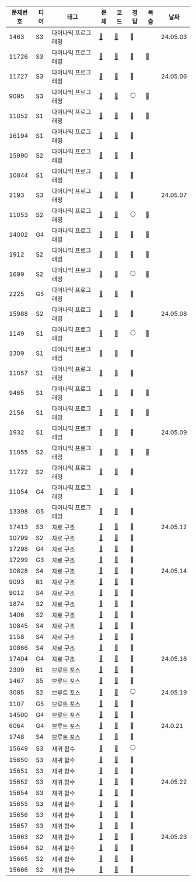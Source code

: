 | 문제번호  | 티어 | 태그         |문제| 코드                                                                                           |정답|복습| 날짜       |
|-------|----|------------|---|----------------------------------------------------------------------------------------------|---|--|----------|
| 1463  | S3 | 다이나믹 프로그래밍 |[📄](https://www.acmicpc.net/problem/1463)| [🔑](https://github.com/Dohynghyng/algorithm-study/blob/main/Dynamic%20Programming/1463.py)  |🔵|| 24.05.03 |
| 11726 | S3 | 다이나믹 프로그래밍 |[📄](https://www.acmicpc.net/problem/11726)| [🔑](https://github.com/Dohynghyng/algorithm-study/blob/main/Dynamic%20Programming/11726.py) |🔴|🔵|          |
| 11727 | S3 | 다이나믹 프로그래밍 |[📄](https://www.acmicpc.net/problem/11727)| [🔑](https://github.com/Dohynghyng/algorithm-study/blob/main/Dynamic%20Programming/11727.py) |🔵|| 24.05.06 |
| 9095  | S3 | 다이나믹 프로그래밍 |[📄](https://www.acmicpc.net/problem/9095)| [🔑](https://github.com/Dohynghyng/algorithm-study/blob/main/Dynamic%20Programming/9095.py)  |⚪|🔵|          |
| 11052 | S1 | 다이나믹 프로그래밍 |[📄](https://www.acmicpc.net/problem/11052)| [🔑](https://github.com/Dohynghyng/algorithm-study/blob/main/Dynamic%20Programming/11052.py) |🔴|🔵|          |
| 16194 | S1 | 다이나믹 프로그래밍 |[📄](https://www.acmicpc.net/problem/16194)| [🔑](https://github.com/Dohynghyng/algorithm-study/blob/main/Dynamic%20Programming/16194.py) |🔵||          |
| 15990 | S2 | 다이나믹 프로그래밍 |[📄](https://www.acmicpc.net/problem/15990)| [🔑](https://github.com/Dohynghyng/algorithm-study/blob/main/Dynamic%20Programming/15990.py) |🔵||          |
| 10844 | S1 | 다이나믹 프로그래밍 |[📄](https://www.acmicpc.net/problem/10844)| [🔑](https://github.com/Dohynghyng/algorithm-study/blob/main/Dynamic%20Programming/10844.py) |🔵||          |
| 2193  | S3 | 다이나믹 프로그래밍 |[📄](https://www.acmicpc.net/problem/2193)| [🔑](https://github.com/Dohynghyng/algorithm-study/blob/main/Dynamic%20Programming/2193.py)  |🔵|| 24.05.07 |
| 11053 | S2 | 다이나믹 프로그래밍 |[📄](https://www.acmicpc.net/problem/11053)| [🔑](https://github.com/Dohynghyng/algorithm-study/blob/main/Dynamic%20Programming/11053.py) |⚪|🔵|          |
| 14002 | G4 | 다이나믹 프로그래밍 |[📄](https://www.acmicpc.net/problem/14002)| [🔑](https://github.com/Dohynghyng/algorithm-study/blob/main/Dynamic%20Programming/14002.py) |🔴|🔵|          |
| 1912  | S2 | 다이나믹 프로그래밍 |[📄](https://www.acmicpc.net/problem/1912)| [🔑](https://github.com/Dohynghyng/algorithm-study/blob/main/Dynamic%20Programming/1912.py)  |🔴|🔵|          |
| 1699  | S2 | 다이나믹 프로그래밍 |[📄](https://www.acmicpc.net/problem/1699)| [🔑](https://github.com/Dohynghyng/algorithm-study/blob/main/Dynamic%20Programming/1699.py)  |⚪|🔵|          |
| 2225  | G5 | 다이나믹 프로그래밍 |[📄](https://www.acmicpc.net/problem/2225)| [🔑](https://github.com/Dohynghyng/algorithm-study/blob/main/Dynamic%20Programming/2225.py)  |🔵||          |
| 15988 | S2 | 다이나믹 프로그래밍 |[📄](https://www.acmicpc.net/problem/15988)| [🔑](https://github.com/Dohynghyng/algorithm-study/blob/main/Dynamic%20Programming/15988.py) |🔵|| 24.05.08 |
| 1149  | S1 | 다이나믹 프로그래밍 |[📄](https://www.acmicpc.net/problem/1149)| [🔑](https://github.com/Dohynghyng/algorithm-study/blob/main/Dynamic%20Programming/1149.py)  |⚪|🔵|          |
| 1309  | S1 | 다이나믹 프로그래밍 |[📄](https://www.acmicpc.net/problem/1309)| [🔑](https://github.com/Dohynghyng/algorithm-study/blob/main/Dynamic%20Programming/1309.py)  |🔵||          |
| 11057 | S1 | 다이나믹 프로그래밍 |[📄](https://www.acmicpc.net/problem/11057)| [🔑](https://github.com/Dohynghyng/algorithm-study/blob/main/Dynamic%20Programming/11057.py) |🔵||          |
| 9465  | S1 | 다이나믹 프로그래밍 |[📄](https://www.acmicpc.net/problem/9465)| [🔑](https://github.com/Dohynghyng/algorithm-study/blob/main/Dynamic%20Programming/9465.py)  |🔴|🔵|          |
| 2156  | S1 | 다이나믹 프로그래밍 |[📄](https://www.acmicpc.net/problem/2156)| [🔑](https://github.com/Dohynghyng/algorithm-study/blob/main/Dynamic%20Programming/2156.py)  |🔴|🔵|          |
| 1932  | S1 | 다이나믹 프로그래밍 |[📄](https://www.acmicpc.net/problem/1932)| [🔑](https://github.com/Dohynghyng/algorithm-study/blob/main/Dynamic%20Programming/1932.py)  |🔵|| 24.05.09 |
| 11055 | S2 | 다이나믹 프로그래밍 |[📄](https://www.acmicpc.net/problem/11055)| [🔑](https://github.com/Dohynghyng/algorithm-study/blob/main/Dynamic%20Programming/11055.py) |🔴|🔵|          |
| 11722 | S2 | 다이나믹 프로그래밍 |[📄](https://www.acmicpc.net/problem/11722)| [🔑](https://github.com/Dohynghyng/algorithm-study/blob/main/Dynamic%20Programming/11722.py) |🔵||          |
| 11054 | G4 | 다이나믹 프로그래밍 |[📄](https://www.acmicpc.net/problem/11054)| [🔑](https://github.com/Dohynghyng/algorithm-study/blob/main/Dynamic%20Programming/11054.py) |🔵||          |
| 13398 | G5 | 다이나믹 프로그래밍 |[📄](https://www.acmicpc.net/problem/13398)| [🔑](https://github.com/Dohynghyng/algorithm-study/blob/main/Dynamic%20Programming/13398.py) |🔵||          |
| 17413  | S3 | 자료 구조      |[📄](https://www.acmicpc.net/problem/17413)| [🔑](https://github.com/Dohynghyng/algorithm-study/blob/main/Data%20Structure/17413.py)       |🔵||    24.05.12 |
| 10799  | S2 | 자료 구조      |[📄](https://www.acmicpc.net/problem/10799)| [🔑](https://github.com/Dohynghyng/algorithm-study/blob/main/Data%20Structure/10799.py)       |🔵||   |
| 17298  | G4 | 자료 구조      |[📄](https://www.acmicpc.net/problem/17298)| [🔑](https://github.com/Dohynghyng/algorithm-study/blob/main/Data%20Structure/17298.py)       |🔵||   |
| 17299  | G3 | 자료 구조      |[📄](https://www.acmicpc.net/problem/17299)| [🔑](https://github.com/Dohynghyng/algorithm-study/blob/main/Data%20Structure/17299.py)       |🔵||   |
| 10828 | S4 | 자료 구조      |[📄](https://www.acmicpc.net/problem/10828)| [🔑](https://github.com/Dohynghyng/algorithm-study/blob/main/Data%20Structure/10828.py)      |🔵|| 24.05.14 |
| 9093  | B1 | 자료 구조      |[📄](https://www.acmicpc.net/problem/9093)| [🔑](https://github.com/Dohynghyng/algorithm-study/blob/main/Data%20Structure/9093.py)       |🔵||          |
| 9012  | S4 | 자료 구조      |[📄](https://www.acmicpc.net/problem/9012)| [🔑](https://github.com/Dohynghyng/algorithm-study/blob/main/Data%20Structure/9012.py)       |🔵||          |
| 1874  | S2 | 자료 구조      |[📄](https://www.acmicpc.net/problem/1874)| [🔑](https://github.com/Dohynghyng/algorithm-study/blob/main/Data%20Structure/1874.py)       |🔵||          |
|1406| S2 | 자료 구조      |[📄](https://www.acmicpc.net/problem/1406)| [🔑](https://github.com/Dohynghyng/algorithm-study/blob/main/Data%20Structure/1406.py)       |🔵||          |
|10845| S4 | 자료 구조      |[📄](https://www.acmicpc.net/problem/10845)| [🔑](https://github.com/Dohynghyng/algorithm-study/blob/main/Data%20Structure/10845.py)      |🔵||          |
|1158| S4 | 자료 구조      |[📄](https://www.acmicpc.net/problem/1158)| [🔑](https://github.com/Dohynghyng/algorithm-study/blob/main/Data%20Structure/1158.py)       |🔵||          |
|10866| S4 | 자료 구조      |[📄](https://www.acmicpc.net/problem/10866)| [🔑](https://github.com/Dohynghyng/algorithm-study/blob/main/Data%20Structure/10866.py)      |🔵||          |
|17404| G4 | 자료 구조      |[📄](https://www.acmicpc.net/problem/17404)| [🔑](https://github.com/Dohynghyng/algorithm-study/blob/main/Data%20Structure/17404.py)      |🔴|| 24.05.16 |
|2309| B1 | 브루트 포스     |[📄](https://www.acmicpc.net/problem/2309)| [🔑](https://github.com/Dohynghyng/algorithm-study/blob/main/Brute%20Force/2309.py)          |🔵||          |
|1467| S5 | 브루트 포스     |[📄](https://www.acmicpc.net/problem/1467)| [🔑](https://github.com/Dohynghyng/algorithm-study/blob/main/Brute%20Force/1467.py)          |🔵||          |
|3085| S2 | 브루트 포스     |[📄](https://www.acmicpc.net/problem/3085)| [🔑](https://github.com/Dohynghyng/algorithm-study/blob/main/Brute%20Force/3085.py)          |⚪|| 24.05.19 |
|1107| G5 | 브루트 포스     |[📄](https://www.acmicpc.net/problem/1107)| [🔑](https://github.com/Dohynghyng/algorithm-study/blob/main/Brute%20Force/1107.py)          |🔵||          |
|14500| G4 | 브루트 포스     |[📄](https://www.acmicpc.net/problem/14500)| [🔑](https://github.com/Dohynghyng/algorithm-study/blob/main/Brute%20Force/14500.py)         |🔵||          |
|6064| G4 | 브루트 포스     |[📄](https://www.acmicpc.net/problem/6064)| [🔑](https://github.com/Dohynghyng/algorithm-study/blob/main/Brute%20Force/6064.py)          |🔴|| 24.0.21  |
|1748| S4 | 브루트 포스     |[📄](https://www.acmicpc.net/problem/1748)| [🔑](https://github.com/Dohynghyng/algorithm-study/blob/main/Brute%20Force/1748.py)          |🔵||          |
|15649| S3 | 재귀 함수      |[📄](https://www.acmicpc.net/problem/15649)| [🔑](https://github.com/Dohynghyng/algorithm-study/blob/main/Recursive/15649.py)             |⚪||          |
|15650| S3 | 재귀 함수      |[📄](https://www.acmicpc.net/problem/15650)|[🔑](https://github.com/Dohynghyng/algorithm-study/blob/main/Recursive/15650.py)|🔵||          |
|15651| S3 | 재귀 함수      |[📄](https://www.acmicpc.net/problem/15651)|[🔑](https://github.com/Dohynghyng/algorithm-study/blob/main/Recursive/15651.py)|🔵||          |
|15652| S3 | 재귀 함수      |[📄](https://www.acmicpc.net/problem/15652)|[🔑](https://github.com/Dohynghyng/algorithm-study/blob/main/Recursive/15652.py)|🔵|| 24.05.22 |
|15654| S3 | 재귀 함수      |[📄](https://www.acmicpc.net/problem/15654)|[🔑](https://github.com/Dohynghyng/algorithm-study/blob/main/Recursive/15654.py)|🔵||          |
|15655| S3 | 재귀 함수      |[📄](https://www.acmicpc.net/problem/15655)|[🔑](https://github.com/Dohynghyng/algorithm-study/blob/main/Recursive/15655.py)|🔵||          |
|15656| S3 | 재귀 함수      |[📄](https://www.acmicpc.net/problem/15656)|[🔑](https://github.com/Dohynghyng/algorithm-study/blob/main/Recursive/15656.py)|🔵||          |
|15657| S3 | 재귀 함수      |[📄](https://www.acmicpc.net/problem/15657)|[🔑](https://github.com/Dohynghyng/algorithm-study/blob/main/Recursive/15657.py)|🔵||          |
|15663| S2 | 재귀 함수      |[📄](https://www.acmicpc.net/problem/15663)|[🔑](https://github.com/Dohynghyng/algorithm-study/blob/main/Recursive/15663.py)|🔴|| 24.05.23 |
|15664| S2 | 재귀 함수      |[📄](https://www.acmicpc.net/problem/15664)|[🔑](https://github.com/Dohynghyng/algorithm-study/blob/main/Recursive/15664.py)|🔵||          |
|15665| S2 | 재귀 함수      |[📄](https://www.acmicpc.net/problem/15665)|[🔑](https://github.com/Dohynghyng/algorithm-study/blob/main/Recursive/15665.py)|🔵||          |
|15666| S2 | 재귀 함수      |[📄](https://www.acmicpc.net/problem/15666)|[🔑](https://github.com/Dohynghyng/algorithm-study/blob/main/Recursive/15666.py)|🔵||          |







<!--
|10828|S4|자료 구조|[📄](https://www.acmicpc.net/problem/10828)|[🔑](https://github.com/Dohynghyng/algorithm-study/blob/main/Data%20Structure/10828.py)|🔵|| 24.05.16 |
🔵⚪🔴


|10828|S4|자료 구조|[📄](https://www.acmicpc.net/problem/10828)|[🔑](https://github.com/Dohynghyng/algorithm-study/blob/main/Data%20Structure/10828.py)|🔵|| 24.05.16 |
|10972| S3 | 재귀 함수      |[📄](https://www.acmicpc.net/problem/10972)|[🔑](https://github.com/Dohynghyng/algorithm-study/blob/main/Brute%20Force/10972.py)|🔵|||
-->

